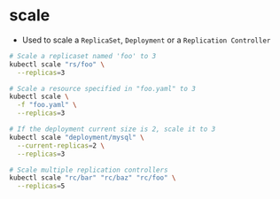 # scale

- Used to scale a `ReplicaSet`, `Deployment` or a `Replication Controller`

```sh
# Scale a replicaset named 'foo' to 3
kubectl scale "rs/foo" \
  --replicas=3

# Scale a resource specified in "foo.yaml" to 3
kubectl scale \
  -f "foo.yaml" \
  --replicas=3

# If the deployment current size is 2, scale it to 3
kubectl scale "deployment/mysql" \
  --current-replicas=2 \
  --replicas=3

# Scale multiple replication controllers
kubectl scale "rc/bar" "rc/baz" "rc/foo" \
  --replicas=5
```
